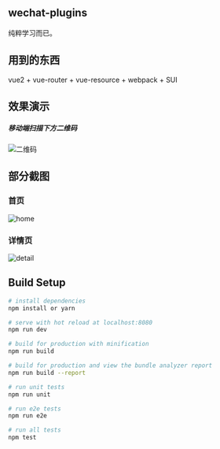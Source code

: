 ## wechat-plugins
纯粹学习而已。

## 用到的东西
vue2 + vue-router + vue-resource + webpack + SUI


## 效果演示
##### 移动端扫描下方二维码
![二维码](http://i2.tiimg.com/1949/af5553f09e2b793e.png)

## 部分截图
### 首页
![home](http://i2.tiimg.com/1949/8f2c583047693f9a.png)

### 详情页
![detail](http://i2.tiimg.com/1949/29beef23f928b5fa.png)

## Build Setup
``` bash
# install dependencies
npm install or yarn

# serve with hot reload at localhost:8080
npm run dev

# build for production with minification
npm run build

# build for production and view the bundle analyzer report
npm run build --report

# run unit tests
npm run unit

# run e2e tests
npm run e2e

# run all tests
npm test
```